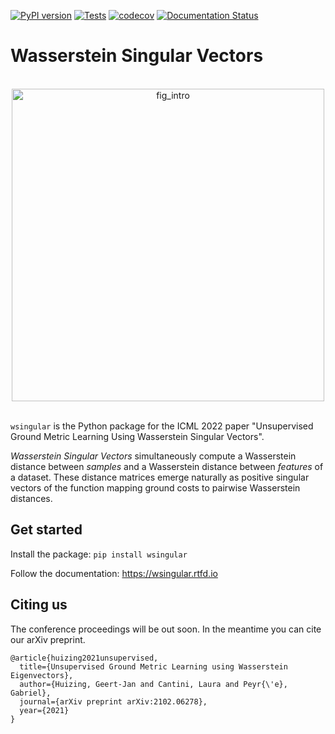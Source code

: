[![PyPI version](https://img.shields.io/pypi/v/wsingular)](https://pypi.org/project/wsingular/)
[![Tests](https://github.com/gjhuizing/wsingular/actions/workflows/tests.yml/badge.svg)](https://github.com/gjhuizing/wsingular/actions/workflows/tests.yml)
[![codecov](https://codecov.io/gh/CSDUlm/wsingular/branch/main/graph/badge.svg?token=JGIN7X8NXS)](https://codecov.io/gh/CSDUlm/wsingular)
[![Documentation Status](https://readthedocs.org/projects/wsingular/badge/?version=latest)](https://wsingular.readthedocs.io/en/latest/?badge=latest)

# Wasserstein Singular Vectors

<br>
<div style='text-align:center'>
<img src="https://user-images.githubusercontent.com/30904288/171128302-c37fdafb-f951-4c90-9ddf-61b4c6cfea9e.png" alt="fig_intro" width="500"/>
</div>
<br>

`wsingular` is the Python package for the ICML 2022 paper "Unsupervised Ground Metric Learning Using Wasserstein Singular Vectors".

*Wasserstein Singular Vectors* simultaneously compute a Wasserstein distance between *samples* and a Wasserstein distance between *features* of a dataset.
These distance matrices emerge naturally as positive singular vectors of the function mapping ground costs to pairwise Wasserstein distances.

## Get started

Install the package: `pip install wsingular`

Follow the documentation: https://wsingular.rtfd.io

## Citing us

The conference proceedings will be out soon. In the meantime you can cite our arXiv preprint.

    @article{huizing2021unsupervised,
      title={Unsupervised Ground Metric Learning using Wasserstein Eigenvectors},
      author={Huizing, Geert-Jan and Cantini, Laura and Peyr{\'e}, Gabriel},
      journal={arXiv preprint arXiv:2102.06278},
      year={2021}
    }
